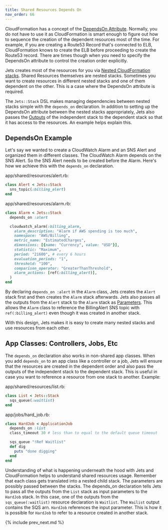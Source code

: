 ```yaml
---
title: Shared Resources Depends On
nav_order: 66
---
```


CloudFormation has a concept of the [DependsOn Attribute](https://docs.aws.amazon.com/AWSCloudFormation/latest/UserGuide/aws-attribute-dependson.html). Normally, you do not have to use it as CloudFormation is smart enough to figure out how to sequence the creation of the dependent resources most of the time. For example, if you are creating a Route53 Record that's connected to ELB, CloudFormation knows to create the ELB before proceeding to create the Route53 record. There are times though when you need to specify the DependsOn attribute to control the creation order explicitly.

Jets creates most of the resources for you via [Nested CloudFormation stacks](https://docs.aws.amazon.com/AWSCloudFormation/latest/UserGuide/using-cfn-nested-stacks.html).  Shared Resources themselves are nested stacks. Sometimes you want to create resources in different nested stacks and one of them dependent on the other. This is a case where the DependsOn attribute is required.

The `Jets::Stack` DSL makes managing dependencies between nested stacks simple with the `depends_on` declaration. In addition to setting up the DependsOn attribute between the nested stacks appropriately, Jets also passes the [Outputs](https://docs.aws.amazon.com/AWSCloudFormation/latest/UserGuide/outputs-section-structure.html) of the independent stack to the dependent stack so that it has access to the resources.  An example helps explain this.

## DependsOn Example

Let's say we wanted to create a CloudWatch Alarm and an SNS Alert and organized them in different classes. The CloudWatch Alarm depends on the SNS Alert. So the SNS Alert needs to be created before the Alarm.  Here's how we achieve this with the `depends_on` declaration.

app/shared/resources/alert.rb:

```ruby
class Alert < Jets::Stack
  sns_topic(:billing_alert)
end
```

app/shared/resources/alarm.rb:

```ruby
class Alarm < Jets::Stack
  depends_on :alert

  cloudwatch_alarm(:billing_alarm,
    alarm_description: "Alarm if AWS spending is too much",
    namespace: "AWS/Billing",
    metric_name: "EstimatedCharges",
    dimensions: [{name: "Currency", value: "USD"}],
    statistic: "Maximum",
    period: "21600", # every 6 hours
    evaluation_periods: "1",
    threshold: "100",
    comparison_operator: "GreaterThanThreshold",
    alarm_actions: [ref(:billing_alert)],
  )
end
```

By declaring `depends_on :alert` in the `Alarm` class, Jets creates the `Alert` stack first and then creates the `Alarm` stack afterwards.  Jets also passes all the outputs from the `Alert` stack to the `Alarm` stack as [Parameters](https://docs.aws.amazon.com/AWSCloudFormation/latest/UserGuide/parameters-section-structure.html). This allows the `Alarm` class to reference the BillingAlert SNS topic with `ref(:billing_alert)` even though it was created in another stack.

With this design, Jets makes it is easy to create many nested stacks and use resources from each other.

## App Classes: Controllers, Jobs, Etc

The `depends_on` declaration also works in non-shared app classes.  When you add `depends_on` to an app class like a controller or a job, Jets will ensure that the resources are created in the dependent order and also pass the outputs of the independent stack to the dependent stack. This is useful in case you want to reference a resource from one stack to another.  Example:

app/shared/resources/list.rb:

```ruby
class List < Jets::Stack
  sqs_queue(:waitlist)
end
```

app/jobs/hard_job.rb:

```ruby
class HardJob < ApplicationJob
  depends_on :list
  class_timeout 30 # less than to equal to the default queue timeout

  sqs_queue "!Ref Waitlist"
  def dig
    puts "done digging"
  end
end
```

Understanding of what is happening underneath the hood with Jets and CloudFormation helps to understand shared resources usage. Remember that each class gets translated into a nested child stack. The parameters are possibly passed between the stacks. The depends_on declaration tells Jets to pass all the outputs from the `List` stack as input parameters to the `HardJob` stack.  In this case, one of the outputs from the `sqs_queue(:waitlist)` resource declaration is `Waitlist`. The `Wailist` output contains the SQS arn.  `HardJob` references the input parameter. This is how it is possible for `HardJob` to refer to a resource created in another stack.

{% include prev_next.md %}